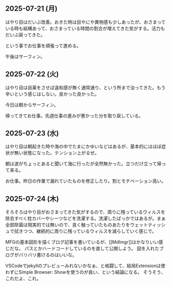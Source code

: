## 2025-07-21 (月)

はやり目はだいぶ改善。おきた時は目やにや異物感も少しあったが、おさまっている時も結構あって、おさまっている時間の割合が増えてきた気がする。活力もだいぶ戻ってきた。

という事でお仕事を頑張って進める。

午後はサーフィン。

## 2025-07-22 (火)

はやり目は目薬をさせば違和感が無く通常通り、という所まで治ってきた。もう辛いという感じはしない。良かった良かった。

今日は朝からサーフィン。

帰ってきてお仕事。先週仕事の進みが悪かった分を取り戻している。

## 2025-07-23 (水)

はやり目は朝起きた時や海の中でたまにかゆいなどはあるが、基本的にはほぼ症状が無い状態になった。テンション上がるぜ。

朝は波がちょっとあると聞いて海に行ったが全然無かった。立つだけ立って帰って来る。

お仕事。昨日の作業で漏れていたものを修正したり。割とモチベーション高い。

## 2025-07-24 (木)

そろそろはやり目がおさまってきた気がするので、周りに残っているウィルスを除去すべく枕カバーやシーツなどを洗濯する。洗濯したばっかではあるが。まぁ全部除菌は現実的では無いので、良く触っていたものあたりをウェットティッシュで拭きつつ、継続的に周りに残っているウィルスを減らしていく感じで。

MFGの基本図形を描くブログ記事を書いているが、[[MdImgr]]はかなりいい感じだな。
パスとかハードコードしているのを直して公開しよう。
図を入れたブログがバリバリ書けるのはいいな。

VSCodeでjekyllのプレビューみれないかなぁ、と格闘して、結局Extensionは使わずにSimple Browser: Showを使うのが良い、という結論になる。
そうそう、これだよ、これ。
